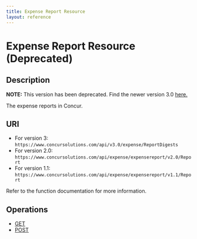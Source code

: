 ```yaml
---
title: Expense Report Resource 
layout: reference
---
```


# Expense Report Resource (Deprecated)

## Description 
**NOTE:** This version has been deprecated. Find the newer version 3.0 [here.](/api-reference/expense/expense-report/reports.html)  

The expense reports in Concur.

## URI 

* For version 3:  
`https://www.concursolutions.com/api/v3.0/expense/ReportDigests ` 
* For version 2.0:  
`https://www.concursolutions.com/api/expense/expensereport/v2.0/Report ` 
* For version 1.1:  
`https://www.concursolutions.com/api/expense/expensereport/v1.1/Report`

Refer to the function documentation for more information.

## Operations   
* [GET][1]
* [POST][2] 




[1]: /api-reference-deprecated/version-two/expense-reports/expense-report-get.html
[2]: /api-reference/expense/expense-report/post-report-exceptions.html
